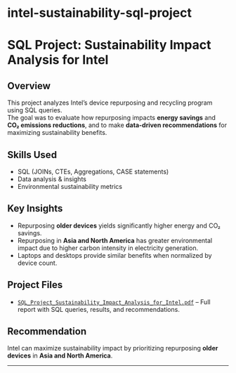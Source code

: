 # intel-sustainability-sql-project
# SQL Project: Sustainability Impact Analysis for Intel

## Overview
This project analyzes Intel’s device repurposing and recycling program using SQL queries.  
The goal was to evaluate how repurposing impacts **energy savings** and **CO₂ emissions reductions**, and to make **data-driven recommendations** for maximizing sustainability benefits.

## Skills Used
- SQL (JOINs, CTEs, Aggregations, CASE statements)
- Data analysis & insights
- Environmental sustainability metrics

## Key Insights
- Repurposing **older devices** yields significantly higher energy and CO₂ savings.
- Repurposing in **Asia and North America** has greater environmental impact due to higher carbon intensity in electricity generation.
- Laptops and desktops provide similar benefits when normalized by device count.

## Project Files
- [`SQL_Project_Sustainability_Impact_Analysis_for_Intel.pdf`](./SQL_Project_Sustainability_Impact_Analysis_for_Intel.pdf) – Full report with SQL queries, results, and recommendations.

## Recommendation
Intel can maximize sustainability impact by prioritizing repurposing **older devices** in **Asia and North America**.

---
